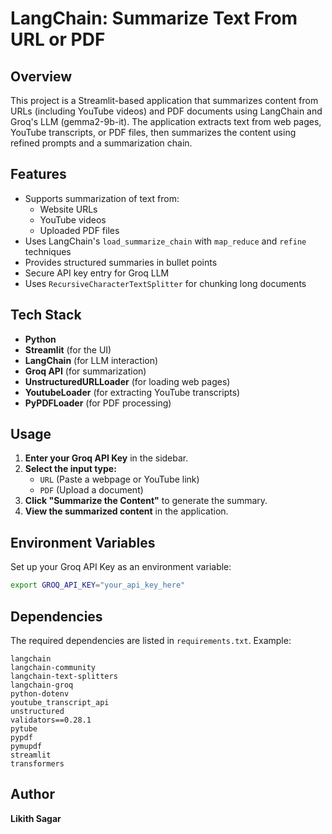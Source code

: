 # LangChain: Summarize Text From URL or PDF


## Overview
This project is a Streamlit-based application that summarizes content from URLs (including YouTube videos) and PDF documents using LangChain and Groq's LLM (gemma2-9b-it). The application extracts text from web pages, YouTube transcripts, or PDF files, then summarizes the content using refined prompts and a summarization chain.


## Features
- Supports summarization of text from:
  - Website URLs
  - YouTube videos
  - Uploaded PDF files
- Uses LangChain's `load_summarize_chain` with `map_reduce` and `refine` techniques
- Provides structured summaries in bullet points
- Secure API key entry for Groq LLM
- Uses `RecursiveCharacterTextSplitter` for chunking long documents


## Tech Stack
- **Python**
- **Streamlit** (for the UI)
- **LangChain** (for LLM interaction)
- **Groq API** (for summarization)
- **UnstructuredURLLoader** (for loading web pages)
- **YoutubeLoader** (for extracting YouTube transcripts)
- **PyPDFLoader** (for PDF processing)


## Usage
1. **Enter your Groq API Key** in the sidebar.
2. **Select the input type:**
   - `URL` (Paste a webpage or YouTube link)
   - `PDF` (Upload a document)
3. **Click "Summarize the Content"** to generate the summary.
4. **View the summarized content** in the application.


## Environment Variables
Set up your Groq API Key as an environment variable:
```bash
export GROQ_API_KEY="your_api_key_here"
```


## Dependencies
The required dependencies are listed in `requirements.txt`. Example:
```text
langchain
langchain-community
langchain-text-splitters
langchain-groq
python-dotenv
youtube_transcript_api
unstructured
validators==0.28.1
pytube
pypdf
pymupdf
streamlit
transformers
```


## Author
**Likith Sagar**